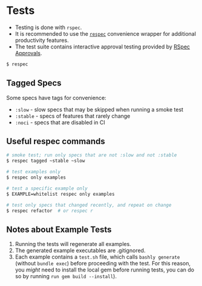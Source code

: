 # Tests

- Testing is done with `rspec`.
- It is recommended to use the [`respec`][2] convenience wrapper for additional
  productivity features.
- The test suite contains interactive approval testing provided by
  [RSpec Approvals][1].

```bash
$ respec
```

## Tagged Specs

Some specs have tags for convenience:

- `:slow` - slow specs that may be skipped when running a smoke test
- `:stable` - specs of features that rarely change
- `:noci` - specs that are disabled in CI

## Useful respec commands


```bash
# smoke test; run only specs that are not :slow and not :stable
$ respec tagged ~stable ~slow

# test examples only
$ respec only examples

# test a specific example only
$ EXAMPLE=whitelist respec only examples

# test only specs that changed recently, and repeat on change
$ respec refactor  # or respec r
```

## Notes about Example Tests

1. Running the tests will regenerate all examples.
2. The generated example executables are .gitignored.
3. Each example contains a `test.sh` file, which calls `bashly generate` 
  (without `bundle exec`) before proceeding with the test. For this reason, you 
  *might* need to install the local gem before running tests, you can do so by
  running `run gem build --install`).


[1]: https://github.com/DannyBen/rspec_approvals
[2]: https://github.com/DannyBen/respec
